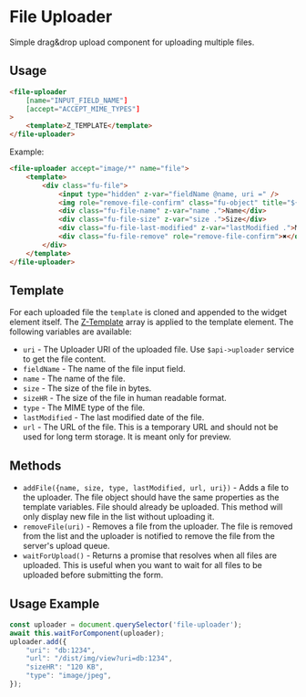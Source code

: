 # File Uploader

Simple drag&drop upload component for uploading multiple files.

## Usage

```html
<file-uploader
    [name="INPUT_FIELD_NAME"]
    [accept="ACCEPT_MIME_TYPES"]
>
    <template>Z_TEMPLATE</template>
</file-uploader>
```


Example:
```html
<file-uploader accept="image/*" name="file">
    <template>
        <div class="fu-file">
            <input type="hidden" z-var="fieldName @name, uri =" />
            <img role="remove-file-confirm" class="fu-object" title="${name} (${sizeHR})" z-var="name @title, sizeHR @title, url @src, type @type" />
            <div class="fu-file-name" z-var="name .">Name</div>
            <div class="fu-file-size" z-var="size .">Size</div>
            <div class="fu-file-last-modified" z-var="lastModified .">Modified</div>
            <div class="fu-file-remove" role="remove-file-confirm">✖</div>
        </div>
    </template>
</file-uploader>
```


## Template

For each uploaded file the `template` is cloned and appended to the widget element itself. The [Z-Template](https://github.com/webdevelopers-eu/z-template) array is applied to the template element. The following variables are available:

- `uri` - The Uploader URI of the uploaded file. Use `$api->uploader` service to get the file content.
- `fieldName` - The name of the file input field.
- `name` - The name of the file.
- `size` - The size of the file in bytes.
- `sizeHR` - The size of the file in human readable format.
- `type` - The MIME type of the file.
- `lastModified` - The last modified date of the file.
- `url` - The URL of the file. This is a temporary URL and should not be used for long term storage. It is meant only for preview.

## Methods 

- `addFile({name, size, type, lastModified, url, uri})` - Adds a file to the uploader. The file object should have the same properties as the template variables. File should already be uploaded. This method will only display new file in the list without uploading it.
- `removeFile(uri)` - Removes a file from the uploader. The file is removed from the list and the uploader is notified to remove the file from the server's upload queue.
- `waitForUpload()` - Returns a promise that resolves when all files are uploaded. This is useful when you want to wait for all files to be uploaded before submitting the form.

## Usage Example

```javascript
const uploader = document.querySelector('file-uploader');
await this.waitForComponent(uploader);
uploader.add({
    "uri": "db:1234",
    "url": "/dist/img/view?uri=db:1234",
    "sizeHR": "120 KB",
    "type": "image/jpeg",
});
```